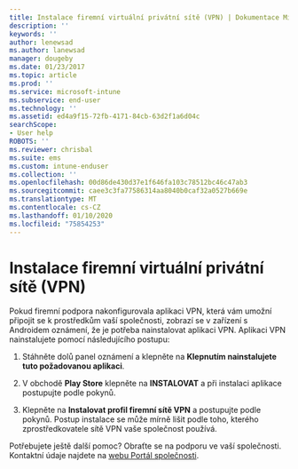 ```yaml
---
title: Instalace firemní virtuální privátní sítě (VPN) | Dokumentace Microsoftu
description: ''
keywords: ''
author: lenewsad
ms.author: lanewsad
manager: dougeby
ms.date: 01/23/2017
ms.topic: article
ms.prod: ''
ms.service: microsoft-intune
ms.subservice: end-user
ms.technology: ''
ms.assetid: ed4a9f15-72fb-4171-84cb-63d2f1a6d04c
searchScope:
- User help
ROBOTS: ''
ms.reviewer: chrisbal
ms.suite: ems
ms.custom: intune-enduser
ms.collection: ''
ms.openlocfilehash: 00d86de430d37e1f646fa103c78512bc46c47ab3
ms.sourcegitcommit: caee3c3fa77586314aa8040b0caf32a0527b669e
ms.translationtype: MT
ms.contentlocale: cs-CZ
ms.lasthandoff: 01/10/2020
ms.locfileid: "75854253"
---
```

# <a name="how-to-install-your-companys-virtual-private-network-vpn"></a>Instalace firemní virtuální privátní sítě (VPN)

Pokud firemní podpora nakonfigurovala aplikaci VPN, která vám umožní připojit se k prostředkům vaší společnosti, zobrazí se v zařízení s Androidem oznámení, že je potřeba nainstalovat aplikaci VPN. Aplikaci VPN nainstalujete pomocí následujícího postupu:

1. Stáhněte dolů panel oznámení a klepněte na **Klepnutím nainstalujete tuto požadovanou aplikaci**.

2. V obchodě **Play Store** klepněte na **INSTALOVAT** a při instalaci aplikace postupujte podle pokynů.

3. Klepněte na **Instalovat profil firemní sítě VPN** a postupujte podle pokynů. Postup instalace se může mírně lišit podle toho, kterého zprostředkovatele sítě VPN vaše společnost používá.


Potřebujete ještě další pomoc? Obraťte se na podporu ve vaší společnosti. Kontaktní údaje najdete na [webu Portál společnosti](https://go.microsoft.com/fwlink/?linkid=2010980).
